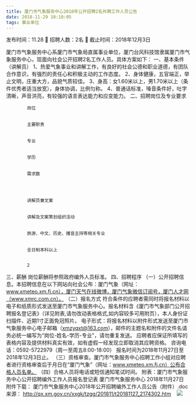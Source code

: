 ```yaml
---
title: 厦门市气象服务中心2018年公开招聘2名外聘工作人员公告
date: 2018-11-29 10:10:05
tags: 事业单位
---
```

发布时间：11.28   🌟   招聘人数：2名   🌈   截止时间：2018年12月3日
<!-- more -->

厦门市气象服务中心系厦门市气象局直属事业单位，厦门台风科技馆隶属厦门市气象服务中心，现面向社会公开招聘2名工作人员。具体方案如下：
一、基本条件（讲解员）
1、热爱气象事业和讲解工作，有良好的社会公德和职业道德，有团队合作意识，有强烈的责任心和积极主动的工作态度。
2、身体健康，五官端正，举止文明，庄重大方，品貌气质较佳。
3、身高：女1.60米以上，男1.70米以上（条件优秀者适当放宽），身体协调，比例匀称。
4、普通话标准，嗓音条件好，吐字清晰，声音洪亮，有较强的语言表达能力和应变能力。
二、招聘岗位及专业要求


    
        
            
            岗位
            
            
            主要职责
            
            
            专业
            
            
            学历
            
            
            需求数
            
        
        
            
            讲解员兼文案
            
            
            讲解及文案策划组织活动
            
            
            旅游、中文、历史、播音主持等相关专业
            
            
            全日制本科以上
            
            
            2
            
        
    


三、薪酬
岗位薪酬将参照政府编外人员标准。
四、招聘程序
（一）公开招聘信息。本招聘信息在以下网站向社会公布：厦门气象（网址：www.xmeteo.xm.fj.cn），厦门天气在线微博，厦门气象微信订阅号，厦门人才网（www.xmrc.com.cn）。
（二）报名方式
符合条件的应聘者需同时将报名材料以电子和纸质形式发送至厦门市气象服务中心。报名材料含《厦门市气象部门公开招聘报名登记表》（详见附表,请勿改动表格格式,如内容较多可用附页），本人身份证扫描件、近期1寸正面免冠照片。
电子形式：将报名材料以附件形式发送至厦门市气象服务中心电子邮箱（xmzyqxt@163.com），邮件的主题名和附件的文件名请务必统一编写为“岗位-姓名-学历-专业”，请勿重复发送。
应聘者应保证所填写的表格内容及提供材料真实有效，如有虚假一经发现立即取消其应聘资格。
咨询电话：0592-5722979（周一至周五8:00-18:00）
报名时间为2018年11月27日至2018年12月3日止。
（三）资格审查。厦门市气象服务中心招聘工作小组对应聘者进行资格审查后于月日在“厦门气象”（网址：www.xmeteo.xm.fj.cn）公布合格人员名单。
（四）合格人员将电话或短信通知笔试时间。
附表：厦门市气象服务中心公开招聘编外工作人员报名登记表
厦门市气象服务中心
2018年11月27日
附件下载：
厦门市气象服务中心2018年公开招聘编外工作人员公告（附件）.doc
来源：
http://qx.xm.gov.cn/xxgk/tzgg/201811/t20181127_2174302.htm
 
 ![](https://cdn.weiweiblog.cn/20181015134814.png)